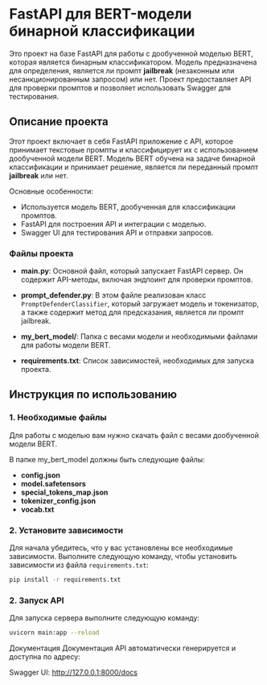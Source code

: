 # FastAPI для BERT-модели бинарной классификации

Это проект на базе FastAPI для работы с дообученной моделью BERT, которая является бинарным классификатором. Модель предназначена для определения, является ли промпт **jailbreak** (незаконным или несанкционированным запросом) или нет. Проект предоставляет API для проверки промптов и позволяет использовать Swagger для тестирования.

## Описание проекта

Этот проект включает в себя FastAPI приложение с API, которое принимает текстовые промпты и классифицирует их с использованием дообученной модели BERT. Модель BERT обучена на задаче бинарной классификации и принимает решение, является ли переданный промпт **jailbreak** или нет.

Основные особенности:
- Используется модель BERT, дообученная для классификации промптов.
- FastAPI для построения API и интеграции с моделью.
- Swagger UI для тестирования API и отправки запросов.

### Файлы проекта

- **main.py**: Основной файл, который запускает FastAPI сервер. Он содержит API-методы, включая эндпоинт для проверки промптов.
  
- **prompt_defender.py**: В этом файле реализован класс `PromptDefenderClassifier`, который загружает модель и токенизатор, а также содержит метод для предсказания, является ли промпт jailbreak.

- **my_bert_model/**: Папка с весами модели и необходимыми файлами для работы модели BERT.

- **requirements.txt**: Список зависимостей, необходимых для запуска проекта.

## Инструкция по использованию

### 1. Необходимые файлы
Для работы с моделью вам нужно скачать файл с весами дообученной модели BERT.

В папке my_bert_model должны быть следующие файлы:

- **config.json**
- **model.safetensors**
- **special_tokens_map.json**
- **tokenizer_config.json**
- **vocab.txt**

### 2. Установите зависимости

Для начала убедитесь, что у вас установлены все необходимые зависимости. Выполните следующую команду, чтобы установить зависимости из файла `requirements.txt`:

```bash
pip install -r requirements.txt
```

### 2. Запуск API

Для запуска сервера выполните следующую команду:

```bash
uvicorn main:app --reload
```
Документация
Документация API автоматически генерируется и доступна по адресу:

Swagger UI: http://127.0.0.1:8000/docs

